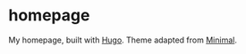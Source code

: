 # homepage

My homepage, built with [Hugo](https://gohugo.io). Theme adapted from [Minimal](https://themes.gohugo.io/minimal/).
